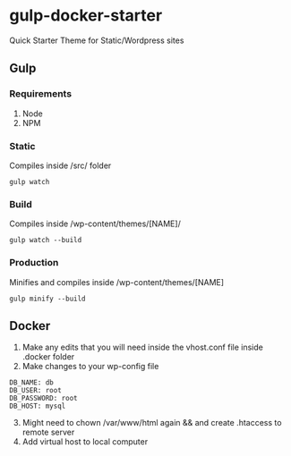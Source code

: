 # gulp-docker-starter
Quick Starter Theme for Static/Wordpress sites


## Gulp
### Requirements
1. Node
2. NPM

### Static
Compiles inside /src/ folder

```gulp watch```

### Build
Compiles inside /wp-content/themes/[NAME]/

```gulp watch --build```

### Production
Minifies and compiles inside /wp-content/themes/[NAME]

```gulp minify --build```


## Docker
1. Make any edits that you will need inside the vhost.conf file inside .docker folder
2. Make changes to your wp-config file
```
DB_NAME: db
DB_USER: root
DB_PASSWORD: root
DB_HOST: mysql
```
3. Might need to chown /var/www/html again && and create .htaccess to remote server
4. Add virtual host to local computer
